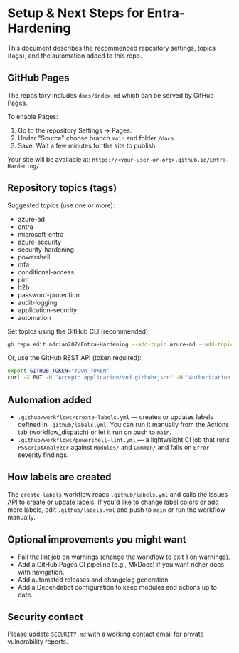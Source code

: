 # Setup & Next Steps for Entra-Hardening

This document describes the recommended repository settings, topics (tags), and the automation added to this repo.

## GitHub Pages

The repository includes `docs/index.md` which can be served by GitHub Pages.

To enable Pages:

1. Go to the repository Settings → Pages.
2. Under "Source" choose branch `main` and folder `/docs`.
3. Save. Wait a few minutes for the site to publish.

Your site will be available at:
`https://<your-user-or-org>.github.io/Entra-Hardening/`

## Repository topics (tags)

Suggested topics (use one or more):

- azure-ad
- entra
- microsoft-entra
- azure-security
- security-hardening
- powershell
- mfa
- conditional-access
- pim
- b2b
- password-protection
- audit-logging
- application-security
- automation

Set topics using the GitHub CLI (recommended):

```bash
gh repo edit adrian207/Entra-Hardening --add-topic azure-ad --add-topic entra --add-topic microsoft-entra --add-topic azure-security --add-topic security-hardening --add-topic powershell --add-topic mfa --add-topic conditional-access --add-topic pim --add-topic b2b --add-topic password-protection --add-topic audit-logging --add-topic application-security --add-topic automation
```

Or, use the GitHub REST API (token required):

```bash
export GITHUB_TOKEN="YOUR_TOKEN"
curl -X PUT -H "Accept: application/vnd.github+json" -H "Authorization: Bearer $GITHUB_TOKEN" https://api.github.com/repos/adrian207/Entra-Hardening/topics -d '{"names":["azure-ad","entra","microsoft-entra","azure-security","security-hardening","powershell","mfa","conditional-access","pim","b2b","password-protection","audit-logging","application-security","automation"]}'
```

## Automation added

- `.github/workflows/create-labels.yml` — creates or updates labels defined in `.github/labels.yml`. You can run it manually from the Actions tab (workflow_dispatch) or let it run on push to `main`.
- `.github/workflows/powershell-lint.yml` — a lightweight CI job that runs `PSScriptAnalyzer` against `Modules/` and `Common/` and fails on `Error` severity findings.

## How labels are created

The `create-labels` workflow reads `.github/labels.yml` and calls the Issues API to create or update labels. If you'd like to change label colors or add more labels, edit `.github/labels.yml` and push to `main` or run the workflow manually.

## Optional improvements you might want

- Fail the lint job on warnings (change the workflow to exit 1 on warnings).
- Add a GitHub Pages CI pipeline (e.g., MkDocs) if you want richer docs with navigation.
- Add automated releases and changelog generation.
- Add a Dependabot configuration to keep modules and actions up to date.

## Security contact

Please update `SECURITY.md` with a working contact email for private vulnerability reports.
